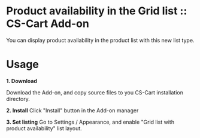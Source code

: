 Product availability in the Grid list :: CS-Cart Add-on
=================================

You can display product availability in the product list with this new list type.

Usage
=========

**1. Download**

Download the Add-on, and copy source files to you CS-Cart installation directory.

**2. Install**
Click "Install" button in the Add-on manager

**3. Set listing**
Go to Settings / Appearance, and enable "Grid list with product availability" list layout. 
